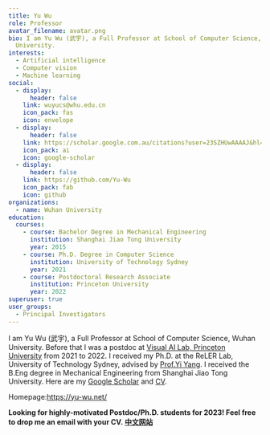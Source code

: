 ```yaml
---
title: Yu Wu
role: Professor
avatar_filename: avatar.png
bio: I am Yu Wu (武宇), a Full Professor at School of Computer Science, Wuhan
  University.
interests:
  - Artificial intelligence
  - Computer vision
  - Machine learning
social:
  - display:
      header: false
    link: wuyucs@whu.edu.cn
    icon_pack: fas
    icon: envelope
  - display:
      header: false
    link: https://scholar.google.com.au/citations?user=23SZHUwAAAAJ&hl=en
    icon_pack: ai
    icon: google-scholar
  - display:
      header: false
    link: https://github.com/Yu-Wu
    icon_pack: fab
    icon: github
organizations:
  - name: Wuhan University
education:
  courses:
    - course: Bachelor Degree in Mechanical Engineering
      institution: Shanghai Jiao Tong University
      year: 2015
    - course: Ph.D. Degree in Computer Science
      institution: University of Technology Sydney
      year: 2021
    - course: Postdoctoral Research Associate
      institution: Princeton University
      year: 2022
superuser: true
user_groups:
  - Principal Investigators
---
```

<!--StartFragment-->

I am Yu Wu (武宇), a Full Professor at School of Computer Science, Wuhan University. Before that I was a postdoc at [Visual AI Lab, Princeton University](https://visualai.princeton.edu/) from 2021 to 2022. I received my Ph.D. at the ReLER Lab, University of Technology Sydney, advised by [Prof.Yi Yang](https://www.uts.edu.au/staff/yi.yang/). I received the B.Eng degree in Mechanical Engineering from Shanghai Jiao Tong University. Here are my [Google Scholar](https://scholar.google.com/citations?user=23SZHUwAAAAJ) and [CV](https://yu-wu.net/pdf/Resume_Yu_Wu.pdf).

Homepage:<https://yu-wu.net/>

**Looking for highly-motivated Postdoc/Ph.D. students for 2023! Feel free to drop me an email with your CV. [中文网站](http://cs.whu.edu.cn/teacherinfo.aspx?id=473)**

<!--EndFragment-->